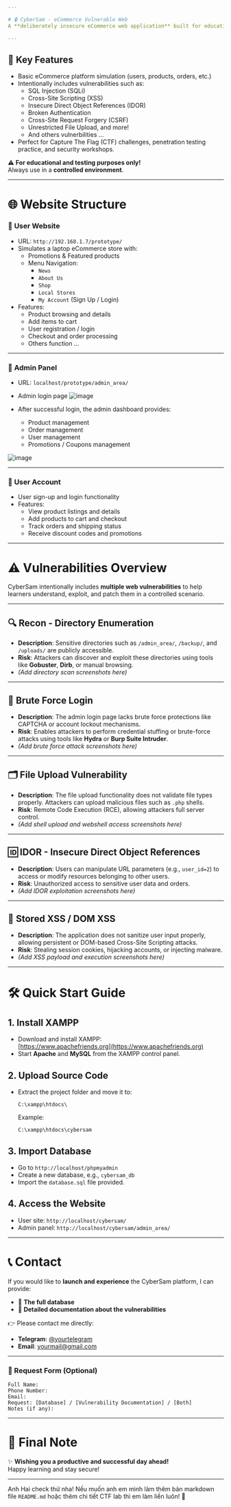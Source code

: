 ```yaml
---

# 🔒 CyberSam - eCommerce Vulnerable Web
A **deliberately insecure eCommerce web application** built for educational purposes. This project is designed to help **security enthusiasts**, **developers**, and **students** practice and understand **common web vulnerabilities** in an online shopping platform environment.

---
```


## 🚀 Key Features
- Basic eCommerce platform simulation (users, products, orders, etc.)
- Intentionally includes vulnerabilities such as:
  - SQL Injection (SQLi)
  - Cross-Site Scripting (XSS)
  - Insecure Direct Object References (IDOR)
  - Broken Authentication
  - Cross-Site Request Forgery (CSRF)
  - Unrestricted File Upload, and more!
  - And others vulnerbilities ...
- Perfect for Capture The Flag (CTF) challenges, penetration testing practice, and security workshops.

⚠️ **For educational and testing purposes only!**  
Always use in a **controlled environment**.

---

# 🌐 Website Structure

### 🛒 **User Website**
- URL: `http://192.168.1.7/prototype/`
- Simulates a laptop eCommerce store with:
  - Promotions & Featured products
  - Menu Navigation:
    - `News`
    - `About Us`
    - `Shop`
    - `Local Stores`
    - `My Account` (Sign Up / Login)
- Features:
  - Product browsing and details
  - Add items to cart
  - User registration / login
  - Checkout and order processing
  - Others function ... 

---

### 🔐 **Admin Panel**
- URL: `localhost/prototype/admin_area/`
- Admin login page
![image](https://github.com/user-attachments/assets/811cba21-4f4c-4be8-890c-b030f49a5688)

- After successful login, the admin dashboard provides:
  - Product management
  - Order management
  - User management
  - Promotions / Coupons management

![image](https://github.com/user-attachments/assets/673cddf3-9cb2-4b8a-b040-28afa9723d41) 

---

### 👤 **User Account**
- User sign-up and login functionality
- Features:
  - View product listings and details
  - Add products to cart and checkout
  - Track orders and shipping status
  - Receive discount codes and promotions

---

# ⚠️ Vulnerabilities Overview

CyberSam intentionally includes **multiple web vulnerabilities** to help learners understand, exploit, and patch them in a controlled scenario.

---

## 🔍 Recon - Directory Enumeration
- **Description**: Sensitive directories such as `/admin_area/`, `/backup/`, and `/uploads/` are publicly accessible.
- **Risk**: Attackers can discover and exploit these directories using tools like **Gobuster**, **Dirb**, or manual browsing.
- _(Add directory scan screenshots here)_

---

## 🔑 Brute Force Login
- **Description**: The admin login page lacks brute force protections like CAPTCHA or account lockout mechanisms.
- **Risk**: Enables attackers to perform credential stuffing or brute-force attacks using tools like **Hydra** or **Burp Suite Intruder**.
- _(Add brute force attack screenshots here)_

---

## 🗂️ File Upload Vulnerability
- **Description**: The file upload functionality does not validate file types properly. Attackers can upload malicious files such as `.php` shells.
- **Risk**: Remote Code Execution (RCE), allowing attackers full server control.
- _(Add shell upload and webshell access screenshots here)_

---

## 🆔 IDOR - Insecure Direct Object References
- **Description**: Users can manipulate URL parameters (e.g., `user_id=2`) to access or modify resources belonging to other users.
- **Risk**: Unauthorized access to sensitive user data and orders.
- _(Add IDOR exploitation screenshots here)_

---

## 🐞 Stored XSS / DOM XSS
- **Description**: The application does not sanitize user input properly, allowing persistent or DOM-based Cross-Site Scripting attacks.
- **Risk**: Stealing session cookies, hijacking accounts, or injecting malware.
- _(Add XSS payload and execution screenshots here)_

---

# 🛠️ Quick Start Guide

## 1. Install XAMPP
- Download and install XAMPP:  
  [https://www.apachefriends.org](https://www.apachefriends.org)
- Start **Apache** and **MySQL** from the XAMPP control panel.

## 2. Upload Source Code
- Extract the project folder and move it to:  
  ```
  C:\xampp\htdocs\
  ```
  Example:  
  ```
  C:\xampp\htdocs\cybersam
  ```

## 3. Import Database
- Go to `http://localhost/phpmyadmin`
- Create a new database, e.g., `cybersam_db`
- Import the `database.sql` file provided.

## 4. Access the Website
- User site: `http://localhost/cybersam/`
- Admin panel: `http://localhost/cybersam/admin_area/`

---

# 📞 Contact
If you would like to **launch and experience** the CyberSam platform, I can provide:
- 📂 **The full database**
- 📄 **Detailed documentation about the vulnerabilities**

👉 Please contact me directly:  
- **Telegram**: [@yourtelegram](https://t.me/yourtelegram)  
- **Email**: yourmail@gmail.com  

---

### 📝 Request Form (Optional)
```
Full Name:  
Phone Number:  
Email:  
Request: [Database] / [Vulnerability Documentation] / [Both]  
Notes (if any):  
```

---

# 🌿 Final Note
✨ **Wishing you a productive and successful day ahead!**  
Happy learning and stay secure!

---

Anh Hai check thử nha! Nếu muốn anh em mình làm thêm bản markdown file `README.md` hoặc thêm chi tiết CTF lab thì em làm liền luôn! 🚀
